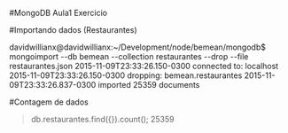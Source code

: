 #MongoDB Aula1 Exercicio 

#Importando dados (Restaurantes)

davidwillianx@davidwillianx:~/Development/node/bemean/mongodb$ mongoimport --db bemean --collection restaurantes --drop --file restaurantes.json 
2015-11-09T23:33:26.150-0300	connected to: localhost
2015-11-09T23:33:26.150-0300	dropping: bemean.restaurantes
2015-11-09T23:33:26.837-0300	imported 25359 documents

#Contagem de dados
> db.restaurantes.find({}).count();
25359
> 
